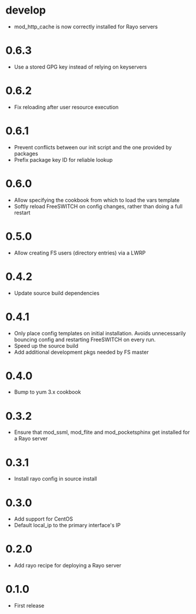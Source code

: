 # develop
  * mod_http_cache is now correctly installed for Rayo servers

# 0.6.3
  * Use a stored GPG key instead of relying on keyservers

# 0.6.2
  * Fix reloading after user resource execution

# 0.6.1
  * Prevent conflicts between our init script and the one provided by packages
  * Prefix package key ID for reliable lookup

# 0.6.0
  * Allow specifying the cookbook from which to load the vars template
  * Softly reload FreeSWITCH on config changes, rather than doing a full restart

# 0.5.0
  * Allow creating FS users (directory entries) via a LWRP

# 0.4.2
  * Update source build dependencies

# 0.4.1
  * Only place config templates on initial installation. Avoids unnecessarily bouncing config and restarting FreeSWITCH on every run.
  * Speed up the source build
  * Add additional development pkgs needed by FS master

# 0.4.0
  * Bump to yum 3.x cookbook

# 0.3.2
  * Ensure that mod_ssml, mod_flite and mod_pocketsphinx get installed for a Rayo server

# 0.3.1
  * Install rayo config in source install

# 0.3.0
  * Add support for CentOS
  * Default local_ip to the primary interface's IP

# 0.2.0
  * Add rayo recipe for deploying a Rayo server

# 0.1.0
  * First release
